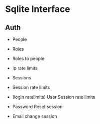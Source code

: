 # Sqlite Interface

## Auth

- People
- Roles
- Roles to people


- Ip rate limits
- Sessions
- Session rate limits
- (login ratelimits) User Session rate limits


- Password Reset session
- Email change session